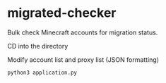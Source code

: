 # migrated-checker
Bulk check Minecraft accounts for migration status.

CD into the directory

Modify account list and proxy list (JSON formatting)

`python3 application.py`

